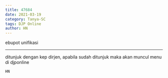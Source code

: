 ```yaml
---
title: 47684
date: 2021-03-19
category: Tanya-SC
tags: DJP Online
author: HN
---
```


ebupot unifikasi

---

ditunjuk dengan kep dirjen, apabila sudah ditunjuk maka akan muncul menu di djponline

`HN`
